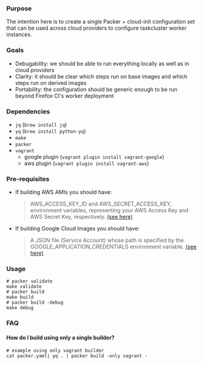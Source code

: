 ### Purpose

The intention here is to create a single Packer + cloud-init configuration set that can be used across cloud providers to configure taskcluster worker instances.

### Goals

- Debugability: we should be able to run everything locally as well as in cloud providers
- Clarity: it should be clear which steps run on base images and which steps run on derived images
- Portability: the configuration should be generic enough to be run beyond Firefox CI's worker deployment

### Dependencies

- `jq` (`brew install jq`)
- `yq` (`brew install python-yq`)
- `make`
- `packer`
- `vagrant`
    - google plugin (`vagrant plugin install vagrant-google`)
    - aws plugin (`vagrant plugin install vagrant-aws`)

### Pre-requisites

- If building AWS AMIs you should have:
    > AWS_ACCESS_KEY_ID and AWS_SECRET_ACCESS_KEY, environment variables, representing your AWS Access Key and AWS Secret Key, respectively. [(see here)](https://www.packer.io/docs/builders/amazon.html#environment-variables)
- If building Google Cloud Images you should have:
    > A JSON file (Service Account) whose path is specified by the GOOGLE_APPLICATION_CREDENTIALS environment variable. [(see here)](https://www.packer.io/docs/builders/googlecompute.html#precedence-of-authentication-methods)

### Usage

```
# packer validate
make validate
# packer build
make build
# packer build -debug
make debug
```
### FAQ

#### How do I build using only a single builder?

```
# example using only vagrant builder
cat packer.yaml| yq . | packer build -only vagrant -
```
